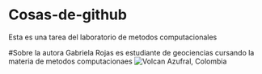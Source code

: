 # Cosas-de-github
Esta es una tarea del laboratorio de metodos computacionales 

#Sobre la autora 
Gabriela Rojas es estudiante de geociencias cursando la materia de metodos computacionaes 
![Volcan Azufral, Colombia ](url:https://www.google.com/search?q=volcan+azufral&sxsrf=ALeKk01dKwg3BCCyyn8EEr7jOCoDHJinXQ:1588713391050&source=lnms&tbm=isch&sa=X&ved=2ahUKEwia08rK0p3pAhUB7awKHR9fD-kQ_AUoAXoECBkQAw&biw=683&bih=656#imgrc=90M04GUrm1481M)
